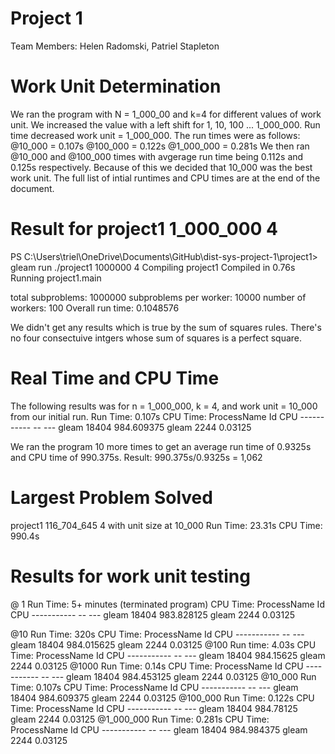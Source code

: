 # Project 1

Team Members: Helen Radomski, Patriel Stapleton

# Work Unit Determination
We ran the program with N = 1_000_00 and k=4 for different values of work unit.
We increased the value with a left shift for 1, 10, 100 ... 1_000_000.
Run time decreased work unit = 1_000_000. The run times were as follows:
  @10_000 = 0.107s
  @100_000 = 0.122s
  @1_000_000 = 0.281s
We then ran @10_000 and @100_000 times with avgerage run time being 0.112s and 0.125s respectively.
Because of this we decided that 10_000 was the best work unit.
The full list of intial runtimes and CPU times are at the end of the document.

# Result for project1 1_000_000 4
PS C:\Users\triel\OneDrive\Documents\GitHub\dist-sys-project-1\project1> gleam run ./project1 1000000 4
  Compiling project1
   Compiled in 0.76s
    Running project1.main

total subproblems: 1000000
subproblems per worker: 10000
number of workers: 100
Overall run time: 0.1048576 

We didn't get any results which is true by the sum of squares rules. 
There's no four consectuive intgers whose sum of squares is a perfect square. 

# Real Time and CPU Time

The following results was for n = 1_000_000, k = 4, and work unit = 10_000 from our initial run.
  Run Time: 0.107s
  CPU Time:
    ProcessName    Id        CPU
    -----------    --        ---
    gleam       18404 984.609375
    gleam        2244    0.03125

We ran the program 10 more times to get an average run time of 0.9325s and CPU time of 990.375s.
Result: 
990.375s/0.9325s = 1,062

# Largest Problem Solved
project1 116_704_645 4 with unit size at 10_000
Run Time: 23.31s
CPU Time: 990.4s

# Results for work unit testing
@ 1 
  Run Time: 5+ minutes (terminated program)
  CPU Time: 
    ProcessName    Id        CPU
    -----------    --        ---
    gleam       18404 983.828125
    gleam        2244    0.03125

@10
  Run Time: 320s
  CPU Time:
    ProcessName    Id        CPU
    -----------    --        ---
    gleam       18404 984.015625
    gleam        2244    0.03125
@100
  Run time: 4.03s
  CPU Time:
    ProcessName    Id       CPU
    -----------    --       ---
    gleam       18404 984.15625
    gleam        2244   0.03125
@1000
  Run Time: 0.14s
  CPU Time:
    ProcessName    Id        CPU
    -----------    --        ---
    gleam       18404 984.453125
    gleam        2244    0.03125 
@10_000
  Run Time: 0.107s
  CPU Time:
    ProcessName    Id        CPU
    -----------    --        ---
    gleam       18404 984.609375
    gleam        2244    0.03125
@100_000
  Run Time: 0.122s
  CPU Time:
    ProcessName    Id       CPU
    -----------    --       ---
    gleam       18404 984.78125
    gleam        2244   0.03125
@1_000_000
  Run Time:  0.281s
  CPU Time:
    ProcessName    Id        CPU
    -----------    --        ---
    gleam       18404 984.984375
    gleam        2244    0.03125


